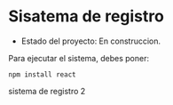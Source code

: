 <h1>Sisatema de registro</h1>

- Estado del proyecto: En construccion.
  
Para ejecutar el sistema, debes poner:

```npm install react```

sistema de registro 2
